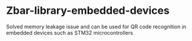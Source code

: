 # Zbar-library-embedded-devices
Solved memory leakage issue and can be used for QR code recognition in embedded devices such as STM32 microcontrollers
